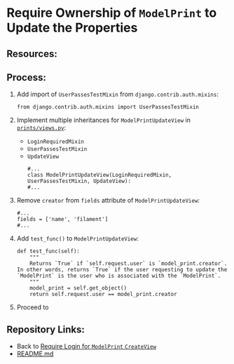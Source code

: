 # Require Ownership of `ModelPrint` to Update the Properties

## Resources:

## Process:

1. Add import of `UserPassesTestMixin` from `django.contrib.auth.mixins`:
    ```
    from django.contrib.auth.mixins import UserPassesTestMixin
    ```

1. Implement multiple inheritances for `ModelPrintUpdateView` in [`prints/views.py`](../prints/views.py):
    * `LoginRequiredMixin`
    * `UserPassesTestMixin`
    * `UpdateView`
        ```
        #...
        class ModelPrintUpdateView(LoginRequiredMixin, UserPassesTestMixin, UpdateView):
        #...
        ```

1. Remove `creator` from `fields` attribute of `ModelPrintUpdateView`:
    ```
    #...
    fields = ['name', 'filament']
    #...
    ```

1. Add `test_func()` to `ModelPrintUpdateView`:
    ```
    def test_func(self):
        """
        Returns `True` if `self.request.user` is `model_print.creator`. In other words, returns `True` if the user requesting to update the `ModelPrint` is the user who is associated with the `ModelPrint`.
        """
        model_print = self.get_object()
        return self.request.user == model_print.creator
    ```




1. Proceed to 

## Repository Links:
* Back to [Require Login for `ModelPrint` `CreateView`](./10_require_login_for_create_model_print.md)
* [README.md](../README.md)
